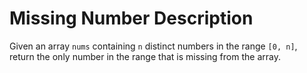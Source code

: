 # Missing Number Description

Given an array `nums` containing `n` distinct numbers in the range `[0, n]`, return the only number in the range that is missing from the array.
